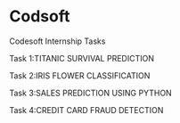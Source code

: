 # Codsoft
Codesoft Internship Tasks

Task 1:TITANIC SURVIVAL PREDICTION

Task 2:IRIS FLOWER CLASSIFICATION

Task 3:SALES PREDICTION USING PYTHON

Task 4:CREDIT CARD FRAUD DETECTION

